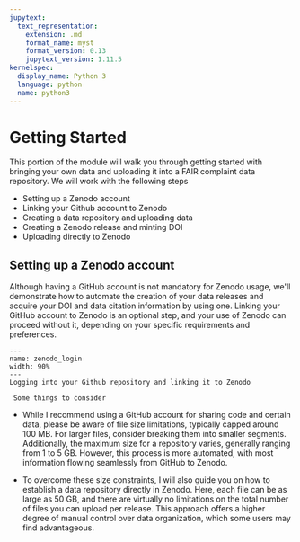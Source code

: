 ```yaml
---
jupytext:
  text_representation:
    extension: .md
    format_name: myst
    format_version: 0.13
    jupytext_version: 1.11.5
kernelspec:
  display_name: Python 3
  language: python
  name: python3
---
```


# Getting Started
This portion of the module will walk you through getting started with bringing your own data and uploading it into a FAIR complaint data repository. We will work with the following steps
* Setting up a Zenodo account
* Linking your Github account to Zenodo
* Creating a data repository and uploading data
* Creating a Zenodo release and minting DOI
* Uploading directly to Zenodo

## Setting up a Zenodo account
Although having a GitHub account is not mandatory for Zenodo usage, we'll demonstrate how to automate the creation of your data releases and acquire
your DOI and data citation information by using one. Linking your GitHub account to Zenodo is an optional step, and your use of Zenodo can proceed
without it, depending on your specific requirements and preferences.

```{figure} images/zenodo_signup.gif
---
name: zenodo_login
width: 90%
---
Logging into your Github repository and linking it to Zenodo
```


```{note}
 Some things to consider
```

- While I recommend using a GitHub account for sharing code and certain data, please be aware of file size limitations, typically capped around 100
MB. For larger files, consider breaking them into smaller segments. Additionally, the maximum size for a repository varies, generally ranging from 1
to 5 GB. However, this process is more automated, with most information flowing seamlessly from GitHub to Zenodo.

- To overcome these size constraints, I will also guide you on how to establish a data repository directly in Zenodo. Here, each file can be as
large as 50 GB, and there are virtually no limitations on the total number of files you can upload per release. This approach offers a higher degree
of manual control over data organization, which some users may find advantageous.
